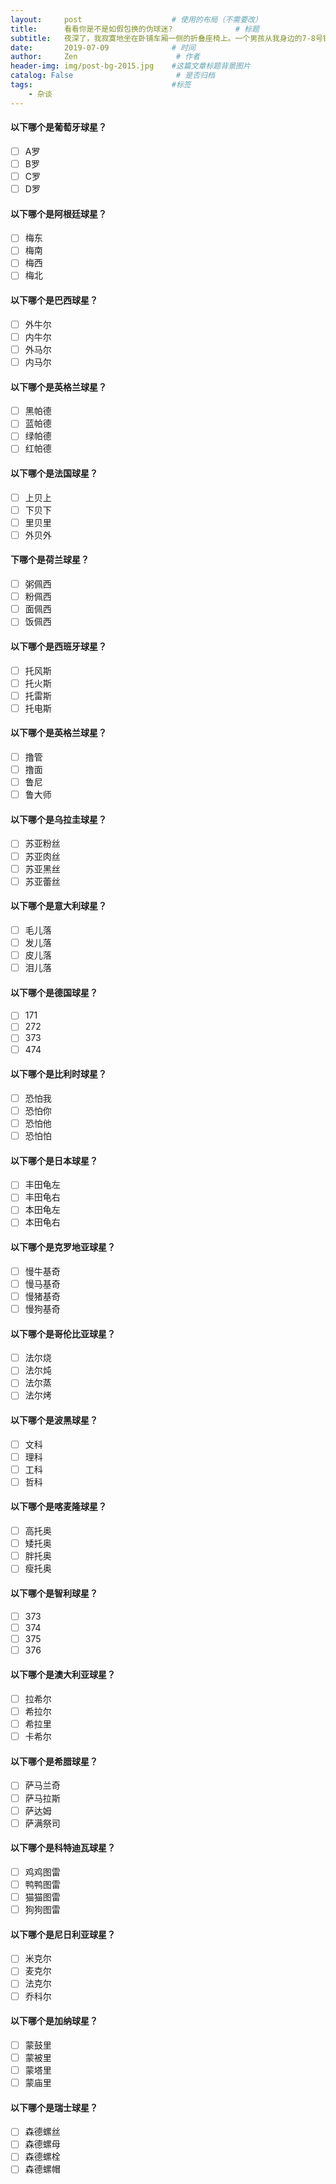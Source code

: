 ```yaml
---
layout:     post                    # 使用的布局（不需要改）
title:      看看你是不是如假包换的伪球迷?              # 标题
subtitle:   夜深了，我寂寞地坐在卧铺车厢一侧的折叠座椅上。一个男孩从我身边的7-8号铺爬下来尿尿，然后看了看我，他的眼神告诉我他在记一个地标。于是等他离开后，我默默地改坐到另一个后面一点座位上……他回来以后再一次看了看我，然后爬上了11-12一个女孩卧铺 #副标题
date:       2019-07-09              # 时间
author:     Zen                      # 作者
header-img: img/post-bg-2015.jpg    #这篇文章标题背景图片
catalog: False                       # 是否归档
tags:                               #标签
    - 杂谈
---
```


#### 以下哪个是葡萄牙球星？
- [ ] A罗
- [ ] B罗
- [ ] C罗
- [ ] D罗

#### 以下哪个是阿根廷球星？
- [ ] 梅东
- [ ] 梅南
- [ ] 梅西
- [ ] 梅北

#### 以下哪个是巴西球星？
- [ ] 外牛尔
- [ ] 内牛尔
- [ ] 外马尔
- [ ] 内马尔

#### 以下哪个是英格兰球星？
- [ ] 黑帕德
- [ ] 蓝帕德
- [ ] 绿帕德
- [ ] 红帕德

#### 以下哪个是法国球星？
- [ ] 上贝上
- [ ] 下贝下
- [ ] 里贝里
- [ ] 外贝外

#### 下哪个是荷兰球星？
- [ ] 粥佩西
- [ ] 粉佩西
- [ ] 面佩西
- [ ] 饭佩西

#### 以下哪个是西班牙球星？
- [ ] 托风斯
- [ ] 托火斯
- [ ] 托雷斯
- [ ] 托电斯

#### 以下哪个是英格兰球星？
- [ ] 撸管
- [ ] 撸面
- [ ] 鲁尼
- [ ] 鲁大师

#### 以下哪个是乌拉圭球星？
- [ ] 苏亚粉丝
- [ ] 苏亚肉丝
- [ ] 苏亚黑丝
- [ ] 苏亚蕾丝

#### 以下哪个是意大利球星？
- [ ] 毛儿落
- [ ] 发儿落
- [ ] 皮儿落
- [ ] 泪儿落

#### 以下哪个是德国球星？
- [ ] 171
- [ ] 272
- [ ] 373
- [ ] 474

#### 以下哪个是比利时球星？
- [ ] 恐怕我
- [ ] 恐怕你
- [ ] 恐怕他
- [ ] 恐怕怕

#### 以下哪个是日本球星？
- [ ] 丰田龟左
- [ ] 丰田龟右
- [ ] 本田龟左
- [ ] 本田龟右

#### 以下哪个是克罗地亚球星？
- [ ] 慢牛基奇
- [ ] 慢马基奇
- [ ] 慢猪基奇
- [ ] 慢狗基奇

#### 以下哪个是哥伦比亚球星？
- [ ] 法尔烧
- [ ] 法尔炖
- [ ] 法尔蒸
- [ ] 法尔烤

#### 以下哪个是波黑球星？
- [ ] 文科
- [ ] 理科
- [ ] 工科
- [ ] 哲科

#### 以下哪个是喀麦隆球星？
- [ ] 高托奥
- [ ] 矮托奥
- [ ] 胖托奥
- [ ] 瘦托奥

#### 以下哪个是智利球星？
- [ ] 373
- [ ] 374
- [ ] 375
- [ ] 376

#### 以下哪个是澳大利亚球星？
- [ ] 拉希尔
- [ ] 希拉尔
- [ ] 希拉里
- [ ] 卡希尔

#### 以下哪个是希腊球星？
- [ ] 萨马兰奇
- [ ] 萨马拉斯
- [ ] 萨达姆
- [ ] 萨满祭司

#### 以下哪个是科特迪瓦球星？
- [ ] 鸡鸡图雷
- [ ] 鸭鸭图雷
- [ ] 猫猫图雷
- [ ] 狗狗图雷

#### 以下哪个是尼日利亚球星？
- [ ] 米克尔
- [ ] 麦克尔
- [ ] 法克尔
- [ ] 乔科尔

#### 以下哪个是加纳球星？
- [ ] 蒙鼓里
- [ ] 蒙被里
- [ ] 蒙塔里
- [ ] 蒙庙里

#### 以下哪个是瑞士球星？
- [ ] 森德螺丝
- [ ] 森德螺母
- [ ] 森德螺栓
- [ ] 森德螺帽
